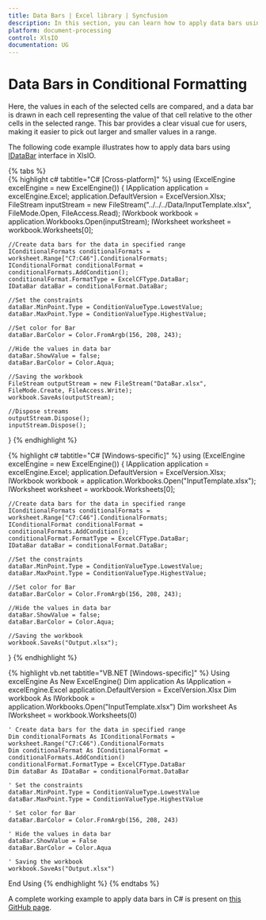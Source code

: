 ```yaml
---
title: Data Bars | Excel library | Syncfusion
description: In this section, you can learn how to apply data bars using conditional formatting in an Excel document with XlsIO
platform: document-processing
control: XlsIO
documentation: UG
---
```


# Data Bars in Conditional Formatting

Here, the values in each of the selected cells are compared, and a data bar is drawn in each cell representing the value of that cell relative to the other cells in the selected range. This bar provides a clear visual cue for users, making it easier to pick out larger and smaller values in a range.

The following code example illustrates how to apply data bars using [IDataBar](https://help.syncfusion.com/cr/file-formats/Syncfusion.XlsIO.IDataBar.html) interface in XlsIO.

{% tabs %}  
{% highlight c# tabtitle="C# [Cross-platform]" %}
using (ExcelEngine excelEngine = new ExcelEngine())
{
    IApplication application = excelEngine.Excel;
    application.DefaultVersion = ExcelVersion.Xlsx;
    FileStream inputStream = new FileStream("../../../Data/InputTemplate.xlsx", FileMode.Open, FileAccess.Read);
    IWorkbook workbook = application.Workbooks.Open(inputStream);
    IWorksheet worksheet = workbook.Worksheets[0];

    //Create data bars for the data in specified range
    IConditionalFormats conditionalFormats = worksheet.Range["C7:C46"].ConditionalFormats;
    IConditionalFormat conditionalFormat = conditionalFormats.AddCondition();
    conditionalFormat.FormatType = ExcelCFType.DataBar;
    IDataBar dataBar = conditionalFormat.DataBar;

    //Set the constraints
    dataBar.MinPoint.Type = ConditionValueType.LowestValue;
    dataBar.MaxPoint.Type = ConditionValueType.HighestValue;

    //Set color for Bar
    dataBar.BarColor = Color.FromArgb(156, 208, 243);

    //Hide the values in data bar
    dataBar.ShowValue = false;
    dataBar.BarColor = Color.Aqua;

    //Saving the workbook
    FileStream outputStream = new FileStream("DataBar.xlsx", FileMode.Create, FileAccess.Write);
    workbook.SaveAs(outputStream);

    //Dispose streams
    outputStream.Dispose();
    inputStream.Dispose();
}
{% endhighlight %}

{% highlight c# tabtitle="C# [Windows-specific]" %}
using (ExcelEngine excelEngine = new ExcelEngine())
{
    IApplication application = excelEngine.Excel;
    application.DefaultVersion = ExcelVersion.Xlsx;
    IWorkbook workbook = application.Workbooks.Open("InputTemplate.xlsx");
    IWorksheet worksheet = workbook.Worksheets[0];

    //Create data bars for the data in specified range
    IConditionalFormats conditionalFormats = worksheet.Range["C7:C46"].ConditionalFormats;
    IConditionalFormat conditionalFormat = conditionalFormats.AddCondition();
    conditionalFormat.FormatType = ExcelCFType.DataBar;
    IDataBar dataBar = conditionalFormat.DataBar;

    //Set the constraints
    dataBar.MinPoint.Type = ConditionValueType.LowestValue;
    dataBar.MaxPoint.Type = ConditionValueType.HighestValue;

    //Set color for Bar
    dataBar.BarColor = Color.FromArgb(156, 208, 243);

    //Hide the values in data bar
    dataBar.ShowValue = false;
    dataBar.BarColor = Color.Aqua;

    //Saving the workbook
    workbook.SaveAs("Output.xlsx");
}
{% endhighlight %}

{% highlight vb.net tabtitle="VB.NET [Windows-specific]" %}
Using excelEngine As New ExcelEngine()
    Dim application As IApplication = excelEngine.Excel
    application.DefaultVersion = ExcelVersion.Xlsx
    Dim workbook As IWorkbook = application.Workbooks.Open("InputTemplate.xlsx")
    Dim worksheet As IWorksheet = workbook.Worksheets(0)

    ' Create data bars for the data in specified range
    Dim conditionalFormats As IConditionalFormats = worksheet.Range("C7:C46").ConditionalFormats
    Dim conditionalFormat As IConditionalFormat = conditionalFormats.AddCondition()
    conditionalFormat.FormatType = ExcelCFType.DataBar
    Dim dataBar As IDataBar = conditionalFormat.DataBar

    ' Set the constraints
    dataBar.MinPoint.Type = ConditionValueType.LowestValue
    dataBar.MaxPoint.Type = ConditionValueType.HighestValue

    ' Set color for Bar
    dataBar.BarColor = Color.FromArgb(156, 208, 243)

    ' Hide the values in data bar
    dataBar.ShowValue = False
    dataBar.BarColor = Color.Aqua

    ' Saving the workbook
    workbook.SaveAs("Output.xlsx")
End Using
{% endhighlight %}
{% endtabs %}

A complete working example to apply data bars in C# is present on [this GitHub page]().